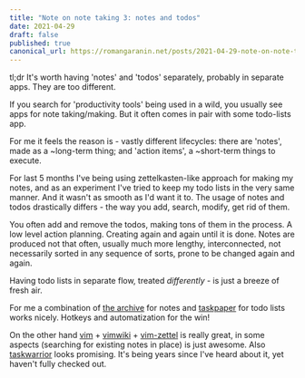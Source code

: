 ```yaml
---
title: "Note on note taking 3: notes and todos"
date: 2021-04-29
draft: false
published: true
canonical_url: https://romangaranin.net/posts/2021-04-29-note-on-note-taking-3-notes-and-todos/
---
```

tl;dr It's worth having 'notes' and 'todos' separately, probably in separate apps. They are too different.

If you search for 'productivity tools' being used in a wild, you usually see apps for note taking/making. But it often comes in pair with some todo-lists app.

For me it feels the reason is - vastly different lifecycles: there are 'notes', made as a ~long-term thing; and 'action items', a ~short-term things to execute.

For last 5 months I've being using zettelkasten-like approach for making my notes, and as an experiment I've tried to keep my todo lists in the very same manner.
And it wasn't as smooth as I'd want it to.
The usage of notes and todos drastically differs - the way you add, search, modify, get rid of them. 

You often add and remove the todos, making tons of them in the process. A low level action planning. Creating again and again until it is done.
Notes are produced not that often, usually much more lengthy, interconnected, not necessarily sorted in any sequence of sorts, prone to be changed again and again.

Having todo lists in separate flow, treated _differently_ - is just a breeze of fresh air.

For me a combination of [the archive](https://zettelkasten.de/the-archive) for notes and [taskpaper](https://www.taskpaper.com) for todo lists works nicely. Hotkeys and automatization for the win!

On the other hand [vim](https://www.vim.org) + [vimwiki](https://github.com/vimwiki/vimwiki) + [vim-zettel](https://github.com/michal-h21/vim-zettel) is really great, in some aspects (searching for existing notes in place) is just awesome. 
Also [taskwarrior](https://taskwarrior.org) looks promising. It's being years since I've heard about it, yet haven't fully checked out. 
